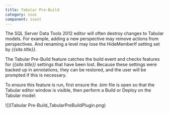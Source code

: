 ```yaml
---
title: Tabular Pre-Build
category: ssas
component: ssast
---
```


The SQL Server Data Tools 2012 editor will often destroy changes to Tabular models. For example, adding a new perspective may remove actions from perspectives. And renaming a level may lose the HideMemberIf setting set by *{{site.title}}*.

The Tabular Pre-Build feature catches the build event and checks features for *{{site.title}}* settings that have been lost. Because these settings were backed up in annotations, they can be restored, and the user will be prompted if this is necessary.

To ensure this feature is run, first ensure the .bim file is open so that the Tabular editor window is visible, then perform a Build or Deploy on the Tabular model:

![](Tabular Pre-Build_TabularPreBuildPlugin.png)

